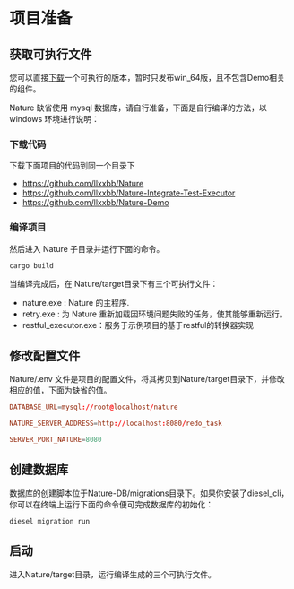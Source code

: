 # 项目准备

## 获取可执行文件

您可以直接[下载](https://github.com/llxxbb/Nature/releases)一个可执行的版本，暂时只发布win_64版，且不包含Demo相关的组件。

Nature 缺省使用  mysql 数据库，请自行准备，下面是自行编译的方法，以 windows 环境进行说明：


### 下载代码

下载下面项目的代码到同一个目录下

- https://github.com/llxxbb/Nature
- https://github.com/llxxbb/Nature-Integrate-Test-Executor
- https://github.com/llxxbb/Nature-Demo

### 编译项目

然后进入 Nature 子目录并运行下面的命令。 

```shell
cargo build
```

当编译完成后，在 Nature/target目录下有三个可执行文件：

- nature.exe : Nature 的主程序.
- retry.exe : 为 Nature 重新加载因环境问题失败的任务，使其能够重新运行。
- restful_executor.exe：服务于示例项目的基于restful的转换器实现


## 修改配置文件

Nature/.env 文件是项目的配置文件，将其拷贝到Nature/target目录下，并修改相应的值，下面为缺省的值。

```toml
DATABASE_URL=mysql://root@localhost/nature

NATURE_SERVER_ADDRESS=http://localhost:8080/redo_task

SERVER_PORT_NATURE=8080
```
## 创建数据库

数据库的创建脚本位于Nature-DB/migrations目录下。如果你安装了diesel_cli，你可以在终端上运行下面的命令便可完成数据库的初始化：

```shell
diesel migration run
```

## 启动

进入Nature/target目录，运行编译生成的三个可执行文件。